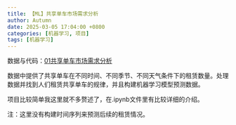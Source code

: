 ```yaml
---
title: 【ML】共享单车市场需求分析
author: Autumn
date: 2025-03-05 17:04:00 +0800
categories: [机器学习, 项目]
tags: [机器学习]
---
```


数据与代码：[01共享单车市场需求分析](https://github.com/AuTuMnnn458/Machine_Learning_project/tree/main/01)

数据中提供了共享单车在不同时间、不同季节、不同天气条件下的租赁数量。处理数据并找到人们租赁共享单车的规律，并且构建机器学习模型预测数据。

项目比较简单我这里就不多赘述了，在.ipynb文件里有比较详细的介绍。

注：这里没有构建时间序列来预测后续的租赁情况。

